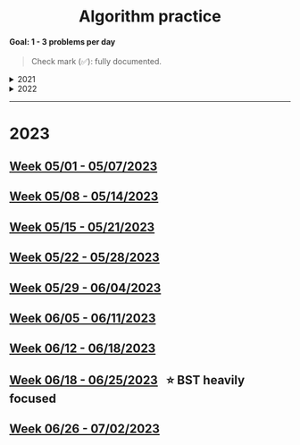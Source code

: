 <h1 align="center">
  Algorithm practice  
</h1>

#### Goal: 1 - 3 problems per day

> Check mark (✅): fully documented.

<details>
<summary>2021</summary>

None LeetCode problems will be in **Java** and LeetCode ones will be in **Python**

## [Week 1: 05/10 - 05/16/2021](Readmes/week1_05.10-05.16.21.md) &nbsp; &nbsp; ✅
## [Week 2: 05/17 - 05/23/2021](Readmes/week2_05.17-05.23.21.md) &nbsp; &nbsp; ✅
## [Week 3: 05/24 - 05/20/2021](Readmes/week3_05.24-05.30.21.md) &nbsp; &nbsp; ✅
## [Week 4: 05/31 - 06/06/2021](Readmes/week4_05.31-06.06.21.md) &nbsp; &nbsp; ✅
## [Week 5: 06/07 - 06/13/2021](Readmes/week5_06.07-06.13.21.md) &nbsp; &nbsp; ✅
## [Week 6: 06/14 - 06/20/2021](Readmes/week6_06.14-06.20.21.md) &nbsp; &nbsp; ✅
## [Week 7: 06/21 - 06/27/2021](Readmes/week7_06.21-06.27.21.md) &nbsp; &nbsp; ✅
## [Week 8: 06/28 - 07/04/2021](Readmes/week8_06.28-07.04.21.md) &nbsp; &nbsp; ✅
## [Week 9: 07/05 - 07/11/2021](Readmes/week9_07.05-07.11.21.md) &nbsp; &nbsp; ✅
## [Week 10: 07/12 - 07/18/2021](Readmes/week10_07.12-07.18.21.md) &nbsp; &nbsp; ✅
## [Week 11: 07/19 - 07/25/2021](Readmes/week11_07.19-07.25.21.md)
## [Week 12: 07/26 - 08/01/2021](Readmes/week12_07.26-08.01.21.md)
## [Week 13: 08/02 - 08/08/2021](Readmes/week13_08.02-08.08.21.md)
## [Week 14: 08/23 - 08/29/2021](Readmes/week14_08.23-08.29.21.md)
## [Week 15: 08/30 - 09/05/2021](Readmes/week15_08.30-09.05.21.md)
## [Week 16: 09/13 - 09/19/2021](Readmes/week16_09.13-09.19.21.md)
## [Week 17: 09/20 - 09/26/2021](Readmes/week17_09.20-09.26.21.md) &nbsp; ⭐
## [Week 18: 09/27 - 10/03/2021](Readmes/week18_09.27-10.03.21.md) &nbsp; ⭐
## [Week 19: 10/04 - 10/10/2021](Readmes/week19_10.04-10.10.21.md)
## [Week 20: 10/11 - 10/17/2021](Readmes/week20_10.11-10.17.21.md)
## [Week 21: 10/18 - 10/24/2021](Readmes/week21_10.18-10.24.21.md)
## [Week 22: 10/25 - 10/31/2021](Readmes/week22_10.25-10.31.21.md)
## [Week 23: 11/01 - 11/07/2021](Readmes/week23_11.01-11.07.21.md)
## [Week 24: 11/08 - 11/14/2021](Readmes/week24_11.08-11.14.21.md) &nbsp; ⭐
## [Week 25: 11/15 - 11/21/2021](Readmes/week25_11.15-11.21.21.md) &nbsp; ⭐
## [Week 26: 11/29 - 12/05/2021](Readmes/week26_11.29-12.05.21.md)
## [Week 27: 12/06 - 12/12/2021](Readmes/week27_12.06-12.12.21.md)
</details>

<details>
<summary>2022</summary>

## [Week 28: 01/03 - 01/09/2022](Readmes/week28_01.03-01.09.22.md)
## [Week 29: 01/10 - 01/16/2022](Readmes/week29_01.10-01.16.22.md)
## [Week 30: 01/17 - 01/23/2022](Readmes/week30_01.17-01.23.22.md)
## [Week 31: 01/24 - 01/30/2022](Readmes/week31_01.24-01.30.22.md)
</details>

---

# 2023

## [Week 05/01 - 05/07/2023](Readmes_2023/week_05.01-05.07.23.md)
## [Week 05/08 - 05/14/2023](Readmes_2023/week_05.08-05.14.23.md)
## [Week 05/15 - 05/21/2023](Readmes_2023/week_05.15-05.21.23.md)
## [Week 05/22 - 05/28/2023](Readmes_2023/week_05.22-05.28.23.md)
## [Week 05/29 - 06/04/2023](Readmes_2023/week_05.29-06.04.23.md)
## [Week 06/05 - 06/11/2023](Readmes_2023/week_06.05-06.11.23.md)
## [Week 06/12 - 06/18/2023](Readmes_2023/week_06.12-06.18.23.md)
## [Week 06/18 - 06/25/2023](Readmes_2023/week_06.18-06.25.23.md) &nbsp; ⭐ BST heavily focused
## [Week 06/26 - 07/02/2023](Readmes_2023/week_06.26-07.02.23.md)
